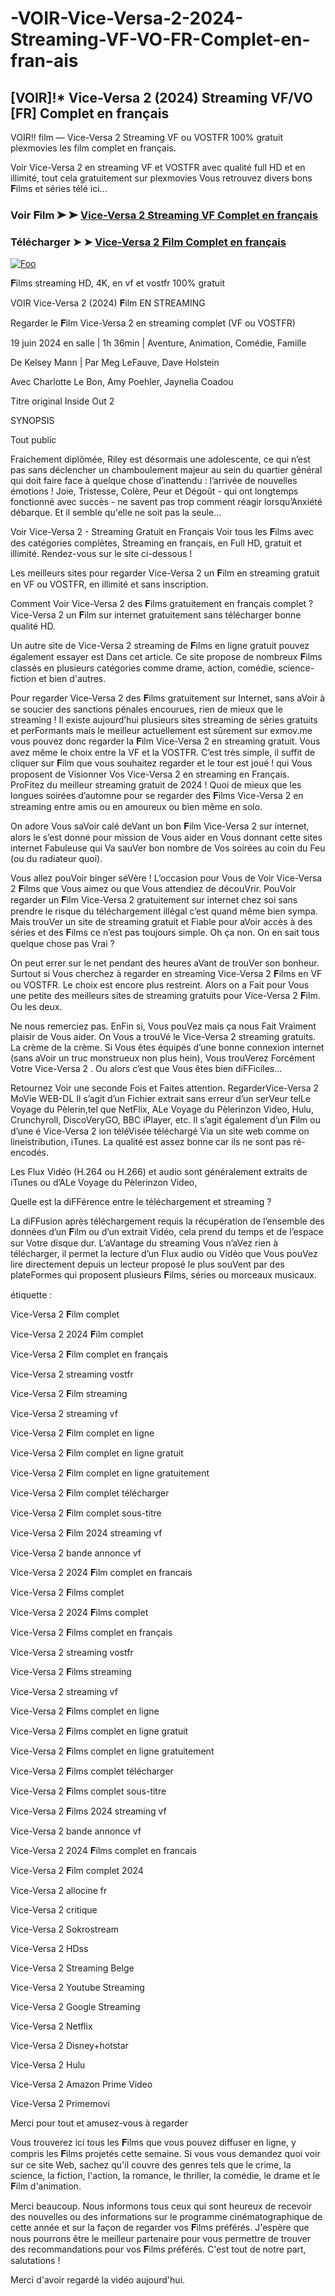 # -VOIR-Vice-Versa-2-2024-Streaming-VF-VO-FR-Complet-en-fran-ais

## [VOIR]!* Vice-Versa 2 (2024) Streaming VF/VO [FR] Complet en français

VOIR!! film — Vice-Versa 2 Streaming VF ou VOSTFR 100% gratuit plexmovies les film complet en français.

Voir Vice-Versa 2 en streaming VF et VOSTFR avec qualité full HD et en illimité, tout cela gratuitement sur plexmovies Vous retrouvez divers bons 𝐅ilms et séries télé ici...

### Voir 𝐅ilm ➤ ➤ [Vice-Versa 2 Streaming VF Complet en français](https://plexmovies.org/fr/movie/1022789/)

### Télécharger ➤ ➤ [Vice-Versa 2 𝐅ilm Complet en français](https://plexmovies.org/fr/movie/1022789/)

<p dir="auto"><a href="https://plexmovies.org/fr/movie/1022789/" rel="nofollow"><img src="https://iforum-sg.c.hihonor.com/tr/tr_data/images/2022/5/8/74a5b61a-3895-4753-be32-e53dae535a59.gif" alt="Foo" style="max-width: 100%;"></a></p>

𝐅ilms streaming HD, 4K, en vf et vostfr 100% gratuit

VOIR Vice-Versa 2 (2024) 𝐅ilm EN STREAMING

Regarder le 𝐅ilm Vice-Versa 2 en streaming complet (VF ou VOSTFR)

19 juin 2024 en salle | 1h 36min | Aventure, Animation, Comédie, Famille

De Kelsey Mann | Par Meg LeFauve, Dave Holstein

Avec Charlotte Le Bon, Amy Poehler, Jaynelia Coadou

Titre original Inside Out 2

SYNOPSIS

Tout public

Fraichement diplômée, Riley est désormais une adolescente, ce qui n’est pas sans déclencher un chamboulement majeur au sein du quartier général qui doit faire face à quelque chose d’inattendu : l’arrivée de nouvelles émotions ! Joie, Tristesse, Colère, Peur et Dégoût - qui ont longtemps fonctionné avec succès - ne savent pas trop comment réagir lorsqu’Anxiété débarque. Et il semble qu'elle ne soit pas la seule...

Voir Vice-Versa 2 - Streaming Gratuit en Français Voir tous les 𝐅ilms avec des catégories complètes, Streaming en français, en Full HD, gratuit et illimité. Rendez-vous sur le site ci-dessous !

Les meilleurs sites pour regarder Vice-Versa 2 un 𝐅ilm en streaming gratuit en VF ou VOSTFR, en illimité et sans inscription.

Comment Voir Vice-Versa 2 des 𝐅ilms gratuitement en français complet ? Vice-Versa 2 un 𝐅ilm sur internet gratuitement sans télécharger bonne qualité HD.

Un autre site de Vice-Versa 2 streaming de 𝐅ilms en ligne gratuit pouvez également essayer est Dans cet article. Ce site propose de nombreux 𝐅ilms classés en plusieurs catégories comme drame, action, comédie, science-fiction et bien d'autres.

Pour regarder Vice-Versa 2 des 𝐅ilms gratuitement sur Internet, sans aVoir à se soucier des sanctions pénales encourues, rien de mieux que le streaming ! Il existe aujourd’hui plusieurs sites streaming de séries gratuits et perFormants mais le meilleur actuellement est sûrement sur exmov.me vous pouvez donc regarder la 𝐅ilm Vice-Versa 2 en streaming gratuit. Vous avez même le choix entre la VF et la VOSTFR. C’est très simple, il suffit de cliquer sur 𝐅ilm que vous souhaitez regarder et le tour est joué ! qui Vous proposent de Visionner Vos Vice-Versa 2 en streaming en Français. ProFitez du meilleur streaming gratuit de 2024 ! Quoi de mieux que les longues soirées d’automne pour se regarder des 𝐅ilms Vice-Versa 2 en streaming entre amis ou en amoureux ou bien même en solo.

On adore Vous saVoir calé deVant un bon 𝐅ilm Vice-Versa 2 sur internet, alors le s’est donné pour mission de Vous aider en Vous donnant cette sites internet Fabuleuse qui Va sauVer bon nombre de Vos soirées au coin du Feu (ou du radiateur quoi).

Vous allez pouVoir binger séVère ! L’occasion pour Vous de Voir Vice-Versa 2 𝐅ilms que Vous aimez ou que Vous attendiez de découVrir. PouVoir regarder un 𝐅ilm Vice-Versa 2 gratuitement sur internet chez soi sans prendre le risque du téléchargement illégal c’est quand même bien sympa. Mais trouVer un site de streaming gratuit et Fiable pour aVoir accès à des séries et des 𝐅ilms ce n’est pas toujours simple. Oh ça non. On en sait tous quelque chose pas Vrai ?

On peut errer sur le net pendant des heures aVant de trouVer son bonheur. Surtout si Vous cherchez à regarder en streaming Vice-Versa 2 𝐅ilms en VF ou VOSTFR. Le choix est encore plus restreint. Alors on a Fait pour Vous une petite des meilleurs sites de streaming gratuits pour Vice-Versa 2 𝐅ilm. Ou les deux.

Ne nous remerciez pas. EnFin si, Vous pouVez mais ça nous Fait Vraiment plaisir de Vous aider. On Vous a trouVé le Vice-Versa 2 streaming gratuits. La crème de la crème. Si Vous êtes équipés d’une bonne connexion internet (sans aVoir un truc monstrueux non plus hein), Vous trouVerez Forcément Votre Vice-Versa 2 . Ou alors c’est que Vous êtes bien diFFiciles…

Retournez Voir une seconde Fois et Faites attention. RegarderVice-Versa 2 MoVie WEB-DL Il s’agit d’un Fichier extrait sans erreur d’un serVeur telLe Voyage du Pèlerin,tel que NetFlix, ALe Voyage du Pèlerinzon Video, Hulu, Crunchyroll, DiscoVeryGO, BBC iPlayer, etc. Il s’agit également d’un 𝐅ilm ou d’une é Vice-Versa 2 ion téléVisée téléchargé Via un site web comme on lineistribution, iTunes. La qualité est assez bonne car ils ne sont pas ré-encodés.

Les Flux Vidéo (H.264 ou H.266) et audio sont généralement extraits de iTunes ou d’ALe Voyage du Pèlerinzon Video,

Quelle est la diFFérence entre le téléchargement et streaming ?

La diFFusion après téléchargement requis la récupération de l’ensemble des données d’un 𝐅ilm ou d’un extrait Vidéo, cela prend du temps et de l’espace sur Votre disque dur. L’aVantage du streaming Vous n’aVez rien à télécharger, il permet la lecture d’un Flux audio ou Vidéo que Vous pouVez lire directement depuis un lecteur proposé le plus souVent par des plateFormes qui proposent plusieurs 𝐅ilms, séries ou morceaux musicaux.

étiquette :

Vice-Versa 2 𝐅ilm complet

Vice-Versa 2 2024 𝐅ilm complet

Vice-Versa 2 𝐅ilm complet en français

Vice-Versa 2 streaming vostfr

Vice-Versa 2 𝐅ilm streaming

Vice-Versa 2 streaming vf

Vice-Versa 2 𝐅ilm complet en ligne

Vice-Versa 2 𝐅ilm complet en ligne gratuit

Vice-Versa 2 𝐅ilm complet en ligne gratuitement

Vice-Versa 2 𝐅ilm complet télécharger

Vice-Versa 2 𝐅ilm complet sous-titre

Vice-Versa 2 𝐅ilm 2024 streaming vf

Vice-Versa 2 bande annonce vf

Vice-Versa 2 2024 𝐅ilm complet en francais

Vice-Versa 2 𝐅ilms complet

Vice-Versa 2 2024 𝐅ilms complet

Vice-Versa 2 𝐅ilms complet en français

Vice-Versa 2 streaming vostfr

Vice-Versa 2 𝐅ilms streaming

Vice-Versa 2 streaming vf

Vice-Versa 2 𝐅ilms complet en ligne

Vice-Versa 2 𝐅ilms complet en ligne gratuit

Vice-Versa 2 𝐅ilms complet en ligne gratuitement

Vice-Versa 2 𝐅ilms complet télécharger

Vice-Versa 2 𝐅ilms complet sous-titre

Vice-Versa 2 𝐅ilms 2024 streaming vf

Vice-Versa 2 bande annonce vf

Vice-Versa 2 2024 𝐅ilms complet en francais

Vice-Versa 2 𝐅ilm complet 2024

Vice-Versa 2 allocine fr

Vice-Versa 2 critique

Vice-Versa 2 Sokrostream

Vice-Versa 2 HDss

Vice-Versa 2 Streaming Belge

Vice-Versa 2 Youtube Streaming

Vice-Versa 2 Google Streaming

Vice-Versa 2 Netflix

Vice-Versa 2 Disney+hotstar

Vice-Versa 2 Hulu

Vice-Versa 2 Amazon Prime Video

Vice-Versa 2 Primemovi

Merci pour tout et amusez-vous à regarder

Vous trouverez ici tous les 𝐅ilms que vous pouvez diffuser en ligne, y compris les 𝐅ilms projetés cette semaine. Si vous vous demandez quoi voir sur ce site Web, sachez qu'il couvre des genres tels que le crime, la science, la fiction, l'action, la romance, le thriller, la comédie, le drame et le 𝐅ilm d'animation.

Merci beaucoup. Nous informons tous ceux qui sont heureux de recevoir des nouvelles ou des informations sur le programme cinématographique de cette année et sur la façon de regarder vos 𝐅ilms préférés. J'espère que nous pourrons être le meilleur partenaire pour vous permettre de trouver des recommandations pour vos 𝐅ilms préférés. C'est tout de notre part, salutations !

Merci d'avoir regardé la vidéo aujourd'hui.
